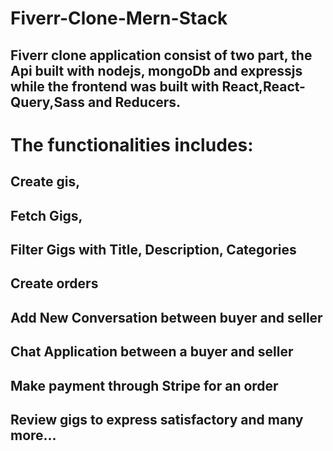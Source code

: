 # Fiverr-Clone-Mern-Stack
## Fiverr clone application consist of two part, the Api built with nodejs, mongoDb and expressjs while the frontend was built with React,React-Query,Sass and Reducers.

# The functionalities includes:
## Create gis,
## Fetch Gigs, 
## Filter Gigs with Title, Description, Categories
## Create orders
## Add New Conversation between buyer and seller
## Chat Application between a buyer and seller
## Make payment through Stripe for an order
## Review gigs to express satisfactory and many more...
